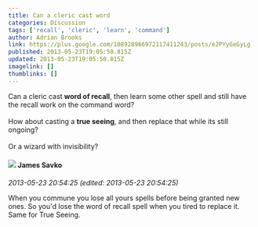 ```yaml
---
title: Can a cleric cast word
categories: Discussion
tags: ['recall', 'cleric', 'learn', 'command']
author: Adrian Brooks
link: https://plus.google.com/108928966972117411243/posts/e2PYyGeGyLg
published: 2013-05-23T19:05:50.815Z
updated: 2013-05-23T19:05:50.815Z
imagelink: []
thumblinks: []
---
```


Can a cleric cast <b>word of recall</b>, then learn some other spell and still have the recall work on the command word?<br /><br />How about casting a <b>true seeing</b>, and then replace that while its still ongoing?<br /><br />Or a wizard with invisibility?
<div id='comment z13izjur2uapc5fix04ccx2pfxeeibjwxbw'>
  <h4><img src='{{site.baseurl}}//images/avatars/108496829748446482696_photo.jpg'> James Savko</h4>
      <p><cite>2013-05-23 20:54:25 (edited: 2013-05-23 20:54:25)</cite></p>
        <p>When you commune you lose all yours spells before being granted new ones. So you&#39;d lose the word of recall spell when you tired to replace it. Same for True Seeing.</p>
</div>
        